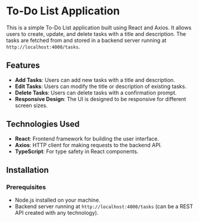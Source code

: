 # To-Do List Application

This is a simple To-Do List application built using React and Axios. It allows users to create, update, and delete tasks with a title and description. The tasks are fetched from and stored in a backend server running at `http://localhost:4000/tasks`.

## Features

- **Add Tasks**: Users can add new tasks with a title and description.
- **Edit Tasks**: Users can modify the title or description of existing tasks.
- **Delete Tasks**: Users can delete tasks with a confirmation prompt.
- **Responsive Design**: The UI is designed to be responsive for different screen sizes.

## Technologies Used

- **React**: Frontend framework for building the user interface.
- **Axios**: HTTP client for making requests to the backend API.
- **TypeScript**: For type safety in React components.

## Installation

### Prerequisites

- Node.js installed on your machine.
- Backend server running at `http://localhost:4000/tasks` (can be a REST API created with any technology).

